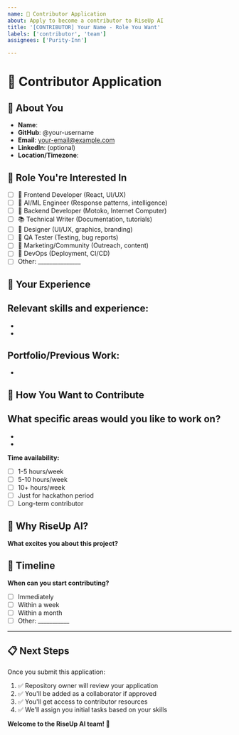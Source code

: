 ```yaml
---
name: 🤝 Contributor Application
about: Apply to become a contributor to RiseUp AI
title: '[CONTRIBUTOR] Your Name - Role You Want'
labels: ['contributor', 'team']
assignees: ['Purity-Inn']

---
```


# 🤝 Contributor Application

## 👋 **About You**
- **Name**: 
- **GitHub**: @your-username
- **Email**: your-email@example.com
- **LinkedIn**: (optional)
- **Location/Timezone**: 

## 🎯 **Role You're Interested In**
- [ ] 🎨 Frontend Developer (React, UI/UX)
- [ ] 🧠 AI/ML Engineer (Response patterns, intelligence)
- [ ] 💜 Backend Developer (Motoko, Internet Computer)
- [ ] 📚 Technical Writer (Documentation, tutorials)
- [ ] 🎨 Designer (UI/UX, graphics, branding)
- [ ] 🧪 QA Tester (Testing, bug reports)
- [ ] 📢 Marketing/Community (Outreach, content)
- [ ] 🔧 DevOps (Deployment, CI/CD)
- [ ] Other: _______________

## 💼 **Your Experience**
**Relevant skills and experience:**
- 
- 
- 

**Portfolio/Previous Work:**
- 
- 

## 🚀 **How You Want to Contribute**
**What specific areas would you like to work on?**
- 
- 
- 

**Time availability:**
- [ ] 1-5 hours/week
- [ ] 5-10 hours/week  
- [ ] 10+ hours/week
- [ ] Just for hackathon period
- [ ] Long-term contributor

## 🎯 **Why RiseUp AI?**
**What excites you about this project?**


## 📅 **Timeline**
**When can you start contributing?**
- [ ] Immediately
- [ ] Within a week
- [ ] Within a month
- [ ] Other: ___________

---

## 📋 **Next Steps**
Once you submit this application:
1. ✅ Repository owner will review your application
2. ✅ You'll be added as a collaborator if approved
3. ✅ You'll get access to contributor resources
4. ✅ We'll assign you initial tasks based on your skills

**Welcome to the RiseUp AI team! 🚀**
